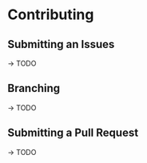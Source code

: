 # Contributing

## Submitting an Issues
-> TODO

## Branching
-> TODO

## Submitting a Pull Request
-> TODO
